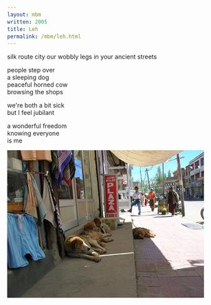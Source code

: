 ```yaml
---
layout: mbm
written: 2005
title: Leh
permalink: /mbm/leh.html
---
```


<div class="poem">
silk route city  
our wobbly legs  
in your ancient streets
   
people step over  
a sleeping dog  
peaceful horned cow  
browsing the shops
 
we're both a bit sick  
but I feel jubilant
 
a wonderful freedom  
knowing everyone  
is me
</div>

!["Leh dogs"](/assets/images/pilg1/lehdogs.jpg "Leh dogs")
